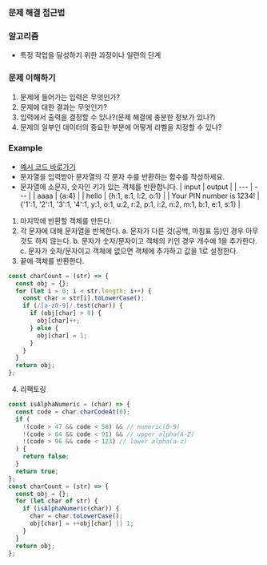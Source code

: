 ### 문제 해결 접근법

### 알고리즘

- 특정 작업을 달성하기 위한 과정이나 일련의 단계

### 문제 이해하기

1. 문제에 들어가는 입력은 무엇인가?
2. 문제에 대한 결과는 무엇인가?
3. 입력에서 출력을 결정할 수 있나?(문제 해결에 충분한 정보가 있나?)
4. 문제의 일부인 데이터의 중요한 부분에 어떻게 라벨을 지정할 수 있나?

### Example

- [예시 코드 바로가기](./1-example.js)
- 문자열을 입력받아 문자열의 각 문자 수를 반환하는 함수를 작성하세요.
- 문자열에 소문자, 숫자인 키가 있는 객체를 반환합니다.
  | input | output |
  | --- | --- |
  | aaaa | {a:4} |
  | hello | {h:1, e:1, l:2, o:1} |
  | Your PIN number is 1234! | {'1':1, '2':1, '3':1, '4':1, y:1, o:1, u:2, r:2, p:1, i:2, n:2, m:1, b:1, e:1, s:1} |

1. 마지막에 반환할 객체를 만든다.
2. 각 문자에 대해 문자열을 반복한다.
   a. 문자가 다른 것(공백, 마침표 등)인 경우 아무것도 하지 않는다.
   b. 문자가 숫자/문자이고 객체의 키인 경우 개수에 1을 추가한다.
   c. 문자가 숫자/문자이고 객체에 없으면 객체에 추가하고 값을 1로 설정한다.
3. 끝에 객체를 반환한다.

```jsx
const charCount = (str) => {
  const obj = {};
  for (let i = 0; i < str.length; i++) {
    const char = str[i].toLowerCase();
    if (/[a-z0-9]/.test(char)) {
      if (obj[char] > 0) {
        obj[char]++;
      } else {
        obj[char] = 1;
      }
    }
  }
  return obj;
};
```

4. 리팩토링

```jsx
const isAlphaNumeric = (char) => {
  const code = char.charCodeAt(0);
  if (
    !(code > 47 && code < 58) && // numeric(0-9)
    !(code > 64 && code < 91) && // upper alpha(A-Z)
    !(code > 96 && code < 123) // lower alpha(a-z)
  ) {
    return false;
  }
  return true;
};
const charCount = (str) => {
  const obj = {};
  for (let char of str) {
    if (isAlphaNumeric(char)) {
      char = char.toLowerCase();
      obj[char] = ++obj[char] || 1;
    }
  }
  return obj;
};
```
